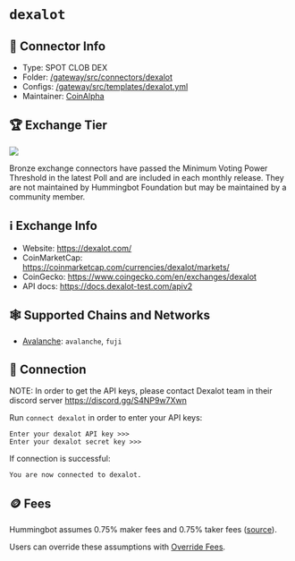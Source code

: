 # `dexalot`

## 📁 Connector Info

* Type: SPOT CLOB DEX
* Folder: [/gateway/src/connectors/dexalot](https://github.com/hummingbot/gateway/blob/main/src/connectors/dexalot)
* Configs: [/gateway/src/templates/dexalot.yml](https://github.com/hummingbot/gateway/blob/main/src/templates/dexalot.yml)
* Maintainer: [CoinAlpha](https://coinalpha.com)

## 🏆 Exchange Tier

![](https://img.shields.io/static/v1?label=Hummingbot&message=BRONZE&color=green)

Bronze exchange connectors have passed the Minimum Voting Power Threshold in the latest Poll and are included in each monthly release. They are not maintained by Hummingbot Foundation but may be maintained by a community member.

## ℹ️ Exchange Info

* Website: <https://dexalot.com/>
* CoinMarketCap: <https://coinmarketcap.com/currencies/dexalot/markets/>
* CoinGecko: <https://www.coingecko.com/en/exchanges/dexalot>
* API docs: <https://docs.dexalot-test.com/apiv2>

## 🕸️ Supported Chains and Networks

* [Avalanche](/chains/avalanche): `avalanche`, `fuji`

## 🔑 Connection

NOTE: In order to get the API keys, please contact Dexalot team in their discord server <https://discord.gg/S4NP9w7Xwn>

Run `connect dexalot` in order to enter your API keys:

```
Enter your dexalot API key >>>
Enter your dexalot secret key >>>
```

If connection is successful:

```
You are now connected to dexalot.
```

## 🪙 Fees

Hummingbot assumes 0.75% maker fees and 0.75% taker fees ([source](https://github.com/hummingbot/hummingbot/blob/master/hummingbot/connector/exchange/ciex/ciex_utils.py#L9)).

Users can override these assumptions with [Override Fees](/global-configs/override-fees/).
